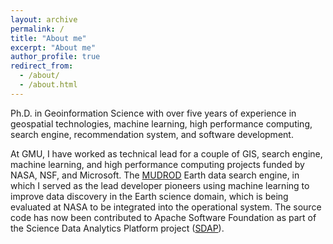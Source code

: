 ```yaml
---
layout: archive
permalink: /
title: "About me"
excerpt: "About me"
author_profile: true
redirect_from: 
  - /about/
  - /about.html
---
```


Ph.D. in Geoinformation Science with over five years of experience in geospatial technologies, machine learning, high performance computing, search engine, recommendation system, and software development. 

At GMU, I have worked as technical lead for a couple of GIS, search engine, machine learning, and high performance computing projects funded by NASA, NSF, and Microsoft. The [MUDROD](https://github.com/Yongyao/mudrod) Earth data search engine, in which I served as the lead developer pioneers using machine learning to improve data discovery in the Earth science domain, which is being evaluated at NASA to be integrated into the operational system. The source code has now been contributed to Apache Software Foundation as part of the Science Data Analytics Platform project ([SDAP](http://incubator.apache.org/projects/sdap.html)).

